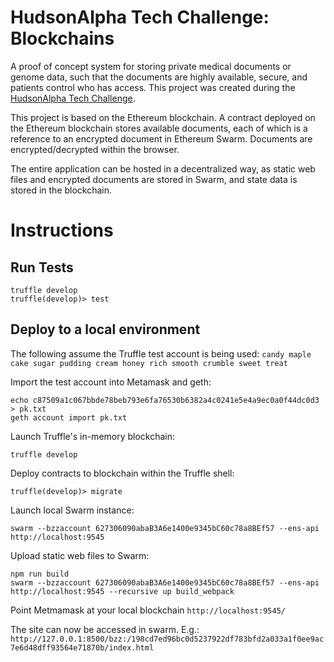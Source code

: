 # HudsonAlpha Tech Challenge: Blockchains

A proof of concept system for storing private medical documents or genome data, such that the documents are highly available, secure, and patients control who has access. This project was created during the [HudsonAlpha Tech Challenge](https://hudsonalpha.org//techchallenge/).

This project is based on the Ethereum blockchain. A contract deployed on the Ethereum blockchain stores available documents, each of which is a reference to an encrypted document in Ethereum Swarm. Documents are encrypted/decrypted within the browser.

The entire application can be hosted in a decentralized way, as static web files and encrypted documents are stored in Swarm, and state data is stored in the blockchain.

# Instructions

## Run Tests

```shell
truffle develop
truffle(develop)> test
```

## Deploy to a local environment

The following assume the Truffle test account is being used:
`candy maple cake sugar pudding cream honey rich smooth crumble sweet treat`

Import the test account into Metamask and geth:
```shell
echo c87509a1c067bbde78beb793e6fa76530b6382a4c0241e5e4a9ec0a0f44dc0d3 > pk.txt
geth account import pk.txt
```

Launch Truffle's in-memory blockchain:
```shell
truffle develop
```

Deploy contracts to blockchain within the Truffle shell:
```shell
truffle(develop)> migrate
```

Launch local Swarm instance:
```shell
swarm --bzzaccount 627306090abaB3A6e1400e9345bC60c78a8BEf57 --ens-api http://localhost:9545
```

Upload static web files to Swarm:
```shell
npm run build
swarm --bzzaccount 627306090abaB3A6e1400e9345bC60c78a8BEf57 --ens-api http://localhost:9545 --recursive up build_webpack
```

Point Metmamask at your local blockchain `http://localhost:9545/`

The site can now be accessed in swarm. E.g.: `http://127.0.0.1:8500/bzz:/198cd7ed96bc0d5237922df783bfd2a033a1f0ee9ac7e6d48dff93564e71870b/index.html`

